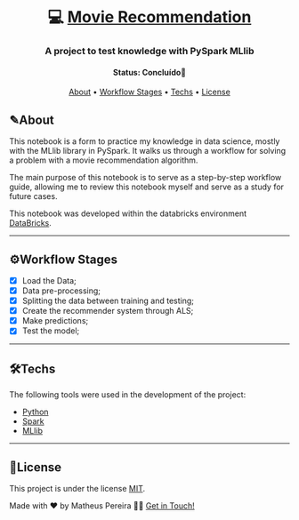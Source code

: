 <h1 align="center">
   💻 <a href="#"> Movie Recommendation </a>
</h1>

<h3 align="center">
  A project to test knowledge with PySpark MLlib
</h3>

<h4 align="center"> 
	 Status: Concluído🚀
</h4>

<p align="center">
 <a href="#about">About</a> •
 <a href="#workflow-stages">Workflow Stages</a> •
 <a href="#techs">Techs</a> • 
 <a href="#license">License</a>
</p>


## ✎About

This notebook is a form to practice my knowledge in data science, mostly with the MLlib library in PySpark. It walks us through a workflow for solving a problem with a movie recommendation algorithm.

The main purpose of this notebook is to serve as a step-by-step workflow guide, allowing me to review this notebook myself and serve as a study for future cases.

This notebook was developed within the databricks environment [DataBricks](https://www.databricks.com/). 

---

## ⚙Workflow Stages

- [x]  Load the Data;
- [x]  Data pre-processing;
- [x]  Splitting the data between training and testing;
- [x]  Create the recommender system through ALS;
- [x]  Make predictions;
- [x]  Test the model;

---

## 🛠Techs

The following tools were used in the development of the project:

-   [Python](https://www.python.org/)
-   [Spark](https://spark.apache.org/docs/latest/api/python/)
-   [MLlib](https://spark.apache.org/docs/latest/api/python/reference/pyspark.ml.html)

---

## 📝License

This project is under the license [MIT](./LICENSE).

Made with ❤️ by Matheus Pereira 👋🏽 [Get in Touch!](www.linkedin.com/in/matheus-de-medeiros-pereira-52b245140)
